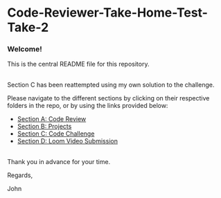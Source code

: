 <h1>Code-Reviewer-Take-Home-Test-Take-2</h1>

### Welcome! 

This is the central README file for this repository.<br /><br />

Section C has been reattempted using my own solution to the challenge.

Please navigate to the different sections by clicking on their respective folders in the repo,
or by using the links provided below:

* [Section A: Code Review](https://github.com/J-E-Foster/Hyperiondev-Take-Home-Test-Take-2/tree/main/Section%20A:%20Code%20Review)
* [Section B: Projects](https://github.com/J-E-Foster/Hyperiondev-Take-Home-Test-Take-2/tree/main/Section%20B:%20Projects)
* [Section C: Code Challenge](https://github.com/J-E-Foster/Hyperiondev-Take-Home-Test-Take-2/tree/main/Section%20C:%20Code%20Challenge)
* [Section D: Loom Video Submission](https://github.com/J-E-Foster/Hyperiondev-Take-Home-Test-Take-2/tree/main/Section%20D:%20Loom%20Video%20Submission)<br /><br />

Thank you in advance for your time.

Regards,

John
